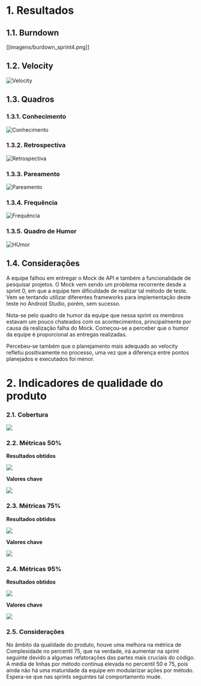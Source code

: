 # 1. Resultados

## 1.1. Burndown

[[imagens/burdown_sprint4.png]]

## 1.2. Velocity

![Velocity](https://raw.githubusercontent.com/wiki/fga-gpp-mds/2016.2-Time01-WikiLegis/imagens/velocity4.png)

## 1.3. Quadros

### 1.3.1. Conhecimento

![Conhecimento](https://raw.githubusercontent.com/wiki/fga-gpp-mds/2016.2-Time01-WikiLegis/imagens/conhecimento4.jpg)

### 1.3.2. Retrospectiva

![Retrospectiva](https://raw.githubusercontent.com/wiki/fga-gpp-mds/2016.2-Time01-WikiLegis/imagens/RetrospectivaS4.jpg)

### 1.3.3. Pareamento

![Pareamento](https://raw.githubusercontent.com/wiki/fga-gpp-mds/2016.2-Time01-WikiLegis/imagens/pair4.jpg)

### 1.3.4. Frequência

![Frequẽncia](https://raw.githubusercontent.com/wiki/fga-gpp-mds/2016.2-Time01-WikiLegis/imagens/presencaS4.png)

### 1.3.5. Quadro de Humor

![HUmor](https://raw.githubusercontent.com/wiki/fga-gpp-mds/2016.2-Time01-WikiLegis/imagens/sent3.jpg)

## 1.4. Considerações

A equipe falhou em entregar o Mock de API e também a funcionalidade de pesquisar projetos. O Mock vem sendo um problema recorrente desde a sprint 0, em que a equipe tem dificuldade de realizar tal método de teste. Vem se tentando utilizar diferentes frameworks para implementação deste teste no Android Studio, porém, sem sucesso. 

Nota-se pelo quadro de humor da equipe que nessa sprint os membros estavam um pouco chateados com os acontecimentos, principalmente por causa da realização falha do Mock. Começou-se a perceber que o humor da equipe é proporcional as entregas realizadas.

Percebeu-se também que o planejamento mais adequado ao velocity refletiu positivamente no processo, uma vez que a diferença entre pontos planejados e executados foi menor.

# 2. Indicadores de qualidade do produto

### 2.1. Cobertura

![](https://raw.githubusercontent.com/wiki/fga-gpp-mds/2016.2-Time01-WikiLegis/imagens/coverage_s5.png)

### 2.2. Métricas 50%

**Resultados obtidos**

![](https://raw.githubusercontent.com/wiki/fga-gpp-mds/2016.2-Time01-WikiLegis/imagens/sprint4_mean.png)

**Valores chave**

![](https://raw.githubusercontent.com/wiki/fga-gpp-mds/2016.2-Time01-WikiLegis/imagens/valores_0.png)

### 2.3. Métricas 75%

**Resultados obtidos**

![](https://raw.githubusercontent.com/wiki/fga-gpp-mds/2016.2-Time01-WikiLegis/imagens/sprint4_upper.png)

**Valores chave**

![](https://raw.githubusercontent.com/wiki/fga-gpp-mds/2016.2-Time01-WikiLegis/imagens/valores_75.png)

### 2.4. Métricas 95%

**Resultados obtidos**

![](https://raw.githubusercontent.com/wiki/fga-gpp-mds/2016.2-Time01-WikiLegis/imagens/sprint4_ninety.png)

**Valores chave**

![](https://raw.githubusercontent.com/wiki/fga-gpp-mds/2016.2-Time01-WikiLegis/imagens/valores_95.png)

### 2.5. Considerações

No âmbito da qualidade do produto, houve uma melhora na métrica de Complexidade no percentil 75, que na verdade, irá aumentar na sprint seguinte devido a algumas refatorações das partes mais cruciais do código. A média de linhas por método continua elevada no percentil 50 e 75, pois ainda não há uma maturidade da equipe em modularizar ações por método. Espera-se que nas sprints seguintes tal comportamento mude.